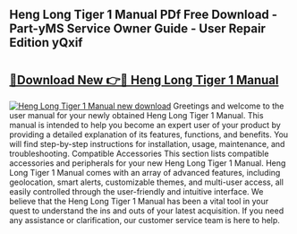 ## Heng Long Tiger 1 Manual PDf Free Download - Part-yMS Service Owner Guide - User Repair Edition yQxif

# <h2><a href="http://bc34635.oget.top/?id=Heng+Long+Tiger+1+Manual">🔗Download New 👉🔴 Heng Long Tiger 1 Manual</a></h2>

[![Heng Long Tiger 1 Manual new download](https://i.imgur.com/5g1atiW.png)](http://bc34635.oget.top/?id=Heng+Long+Tiger+1+Manual)
Greetings and welcome to the user manual for your newly obtained Heng Long Tiger 1 Manual. This manual is intended to help you become an expert user of your product by providing a detailed explanation of its features, functions, and benefits. You will find step-by-step instructions for installation, usage, maintenance, and troubleshooting. Compatible Accessories This section lists compatible accessories and peripherals for your new Heng Long Tiger 1 Manual. Heng Long Tiger 1 Manual comes with an array of advanced features, including geolocation, smart alerts, customizable themes, and multi-user access, all easily controlled through the user-friendly and intuitive interface. We believe that the Heng Long Tiger 1 Manual has been a vital tool in your quest to understand the ins and outs of your latest acquisition. If you need any assistance or clarification, our customer service team is here to help.
